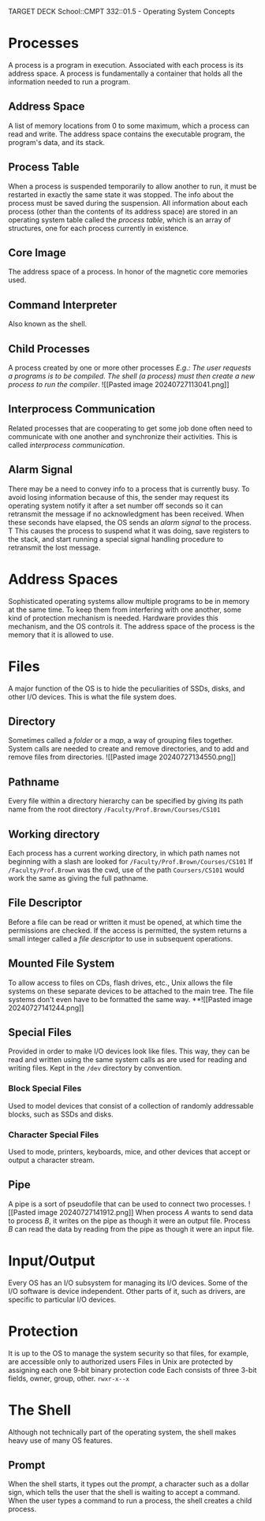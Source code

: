 TARGET DECK
School::CMPT 332::01.5 - Operating System Concepts

# Processes <!--fc-->
A process is a program in execution. Associated with each process is its address space.
A process is fundamentally a container that holds all the information needed to run a program.
<!--ID: 1722175906466-->


## Address Space <!--fc-->
A list of memory locations from 0 to some maximum, which a process can read and write.
The address space contains the executable program, the program's data, and its stack.
<!--ID: 1722175906471-->


## Process Table <!--fc-->
When a process is suspended temporarily to allow another to run, it must be restarted in exactly the same state it was stopped. The info about the process must be saved during the suspension.
All information about each process (other than the contents of its address space) are stored in an operating system table called the *process table*, which is an array of structures, one for each process currently in existence.
<!--ID: 1722175906476-->


## Core Image <!--fc-->
The address space of a process.  In honor of the magnetic core memories used.
<!--ID: 1722175906487-->


## Command Interpreter <!--fc-->
Also known as the shell.
<!--ID: 1722175906494-->


## Child Processes <!--fc-->
A process created by one or more other processes
*E.g.: The user requests a programs is to be compiled. The shell (a process) must then create a new process to run the compiler*.
![[Pasted image 20240727113041.png]]
<!--ID: 1722175906500-->



## Interprocess Communication <!--fc-->
Related processes that are cooperating to get some job done often need to communicate with one another and synchronize their activities. This is called *interprocess communication*.
<!--ID: 1722175906506-->


## Alarm Signal <!--fc-->
There may be a need to convey info to a process that is currently busy. To avoid losing information because of this, the sender may request its operating system notify it after a set number off seconds so it can retransmit the message if no acknowledgment has been received.
When these seconds have elapsed, the OS sends an *alarm signal* to the process. T
This causes the process to suspend what it was doing, save registers to the stack, and start running a special signal handling procedure to retransmit the lost message.
<!--ID: 1722175906511-->


# Address Spaces <!--fc-->
Sophisticated operating systems allow multiple programs to be in memory at the same time. To keep them from interfering with one another, some kind of protection mechanism is needed. Hardware provides this mechanism, and the OS controls it.
The address space of the process is the memory that it is allowed to use.
<!--ID: 1722175906522-->


# Files  <!--fc-->
A major function of the OS is to hide the peculiarities of SSDs, disks, and other I/O devices. This is what the file system does.
<!--ID: 1722175906532-->


## Directory <!--fc-->
Sometimes called a *folder* or a *map*, a way of grouping files together.
System calls are needed to create and remove directories, and to add and remove files from directories.
![[Pasted image 20240727134550.png]]
<!--ID: 1722175906543-->


## Pathname <!--fc-->
Every file within a directory hierarchy can be specified by giving its path name from the root directory
`/Faculty/Prof.Brown/Courses/CS101`
<!--ID: 1722175906552-->


## Working directory <!--fc-->
Each process has a current working directory, in which path names not beginning with a slash are looked for
`/Faculty/Prof.Brown/Courses/CS101`
If `/Faculty/Prof.Brown` was the cwd, use of the path `Coursers/CS101` would work the same as giving the full pathname.
<!--ID: 1722175906557-->


## File Descriptor <!--fc-->
Before a file can be read or written it must be opened, at which time the permissions are checked. If the access is permitted, the system returns a small integer called a *file descriptor* to use in subsequent operations.
<!--ID: 1722175906567-->


## Mounted File System <!--fc-->
To allow access to files on CDs, flash drives, etc., Unix allows the file systems on these separate devices to be attached to the main tree. The file systems don't even have to be formatted the same way.
**![[Pasted image 20240727141244.png]]
<!--ID: 1722175906577-->


## Special Files <!--fc-->
Provided in order to make I/O devices look like files. This way, they can be read and written using the same system calls as are used for reading and writing files.
Kept in the `/dev` directory by convention.
<!--ID: 1722175906582-->


### Block Special Files <!--fc-->
Used to model devices that consist of a collection of randomly addressable blocks, such as SSDs and disks.
<!--ID: 1722175906587-->


### Character Special Files <!--fc-->
Used to mode, printers, keyboards, mice, and other devices that accept or output a character stream.
<!--ID: 1722175906591-->


## Pipe <!--fc-->
A pipe is a sort of pseudofile that can be used to connect two processes.
![[Pasted image 20240727141912.png]]
When process $A$ wants to send data to process $B$, it writes on the pipe as though it were an output file. Process $B$ can read the data by reading from the pipe as though it were an input file.
<!--ID: 1722175906603-->


# Input/Output <!--fc-->
Every OS has an I/O subsystem for managing its I/O devices. Some of the I/O software is device independent. Other parts of it, such as drivers, are specific to particular I/O devices.
<!--ID: 1722175906610-->


# Protection <!--fc-->
It is up to the OS to manage the system security so that files, for example, are accessible only to authorized users
Files in Unix are protected by assigning each one 9-bit binary protection code
Each consists of three 3-bit fields, owner, group, other.
`rwxr-x--x`
<!--ID: 1722175906615-->


# The Shell
Although not technically part of the operating system, the shell makes heavy use of many OS features.

## Prompt <!--fc-->
When the shell starts, it types out the *prompt*, a character such as a dollar sign, which tells the user that the shell is waiting to accept a command.
When the user types a command to run a process, the shell creates a child process.
<!--ID: 1722175906623-->
